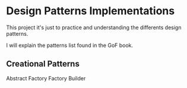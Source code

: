 # Design Patterns Implementations
This project it's just to practice and understanding the differents design patterns.

I will explain the patterns list found in the GoF book.

## Creational Patterns
Abstract Factory
Factory
Builder